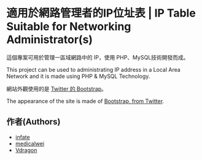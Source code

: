 適用於網路管理者的IP位址表 | IP Table Suitable for Networking Administrator(s)
==========

這個專案可用於管理一區域網路中的 IP，使用 PHP、MySQL技術開發而成。

This project can be used to administrating IP address in a Local Area Network and it is made using PHP & MySQL Technology.

網站外觀使用的是 [Twitter 的 Bootstrap](http://twitter.github.com/bootstrap)。

The appearance of the site is made of [Bootstrap, from Twitter](http://twitter.github.com/bootstrap).

作者(Authors)
----
* [infate](http://github.com/infate)
* [medicalwei](http://github.com/medicalwei)
* [Vdragon](http://github.com/Vdragon)
